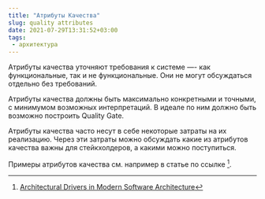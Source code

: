 ```yaml
---
title: "Атрибуты Качества"
slug: quality attributes
date: 2021-07-29T13:31:52+03:00
tags:
 - архитектура
---
```


Атрибуты качества уточняют требования к системе —- как функциональные, так и не функциональные. Они не могут обсуждаться отдельно без требований.

Атрибуты качества должны быть максимально конкретными и точными, с минимумом возможных интерпретаций. В идеале по ним должно быть возможно построить Quality Gate.

Атрибуты качества часто несут в себе некоторые затраты на их реализацию. Через эти затраты можно обсуждать какие из атрибутов качества важны для стейкхолдеров, а какими можно поступиться.

Примеры атрибутов качества см. например в статье по ссылке [^1].

[^1]: [Architectural Drivers in Modern Software Architecture](https://medium.com/@janerikfra/architectural-drivers-in-modern-software-architecture-cb7a42527bf2)
